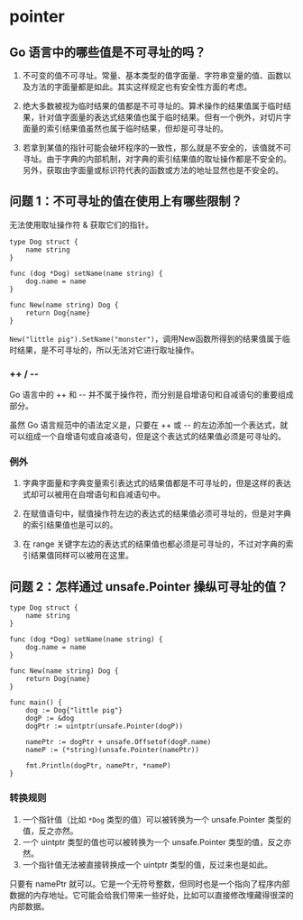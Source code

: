# pointer

## Go 语言中的哪些值是不可寻址的吗？

1. 不可变的值不可寻址。常量、基本类型的值字面量、字符串变量的值、函数以及方法的字面量都是如此。其实这样规定也有安全性方面的考虑。

2. 绝大多数被视为临时结果的值都是不可寻址的。算术操作的结果值属于临时结果，针对值字面量的表达式结果值也属于临时结果。但有一个例外，对切片字面量的索引结果值虽然也属于临时结果，但却是可寻址的。

3. 若拿到某值的指针可能会破坏程序的一致性，那么就是不安全的，该值就不可寻址。由于字典的内部机制，对字典的索引结果值的取址操作都是不安全的。另外，获取由字面量或标识符代表的函数或方法的地址显然也是不安全的。

## 问题 1：不可寻址的值在使用上有哪些限制？

无法使用取址操作符 & 获取它们的指针。

```golang
type Dog struct {
    name string
}

func (dog *Dog) setName(name string) {
    dog.name = name
}

func New(name string) Dog {
    return Dog{name}
}
```

`New("little pig").SetName("monster")`，调用New函数所得到的结果值属于临时结果，是不可寻址的，所以无法对它进行取址操作。

### ++ / --

Go 语言中的 ++ 和 -- 并不属于操作符，而分别是自增语句和自减语句的重要组成部分。

虽然 Go 语言规范中的语法定义是，只要在 ++ 或 -- 的左边添加一个表达式，就可以组成一个自增语句或自减语句，但是这个表达式的结果值必须是可寻址的。

### 例外

1. 字典字面量和字典变量索引表达式的结果值都是不可寻址的，但是这样的表达式却可以被用在自增语句和自减语句中。

2. 在赋值语句中，赋值操作符左边的表达式的结果值必须可寻址的，但是对字典的索引结果值也是可以的。

3. 在 range 关键字左边的表达式的结果值也都必须是可寻址的，不过对字典的索引结果值同样可以被用在这里。

## 问题 2：怎样通过 unsafe.Pointer 操纵可寻址的值？

```golang
type Dog struct {
    name string
}

func (dog *Dog) setName(name string) {
    dog.name = name
}

func New(name string) Dog {
    return Dog{name}
}

func main() {
    dog := Dog{"little pig"}
    dogP := &dog
    dogPtr := uintptr(unsafe.Pointer(dogP))

    namePtr := dogPtr + unsafe.Offsetof(dogP.name)
    nameP := (*string)(unsafe.Pointer(namePtr))

    fmt.Println(dogPtr, namePtr, *nameP)
}
```

### 转换规则

1. 一个指针值（比如 `*Dog` 类型的值）可以被转换为一个 unsafe.Pointer 类型的值，反之亦然。
2. 一个 uintptr 类型的值也可以被转换为一个 unsafe.Pointer 类型的值，反之亦然。
3. 一个指针值无法被直接转换成一个 uintptr 类型的值，反过来也是如此。


只要有 namePtr 就可以。它是一个无符号整数，但同时也是一个指向了程序内部数据的内存地址。它可能会给我们带来一些好处，比如可以直接修改埋藏得很深的内部数据。
